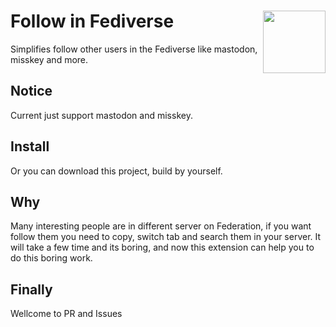# Follow in Fediverse <img align="right" height="100" width="100" src="public/icon/icon_128.png">

Simplifies follow other users in the Fediverse like mastodon, misskey and more. 

## Notice

Current just support mastodon and misskey.

## Install

Or you can download this project, build by yourself.

## Why

Many interesting people are in different server on Federation, if you want follow them you need to copy, switch tab and search them in your server. It will take a few time and its boring, and now this extension can help you to do this boring work.

## Finally

Wellcome to PR and Issues
